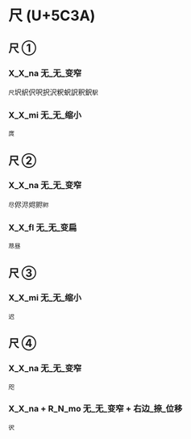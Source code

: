 # 尺 (U+5C3A)

## 尺 ①  

### X_X_na 无_无_变窄
`尺`㘮䋇伬呎択沢粎蚇訳釈鈬`駅`

### X_X_mi 无_无_缩小
`庹`

## 尺 ②

### X_X_na 无_无_变窄
`尽`侭浕烬赆`䝲`

### X_X_fl 无_无_变扁
`荩昼`

## 尺 ③

### X_X_mi 无_无_缩小
`迟`

## 尺 ④

### X_X_na 无_无_变窄
`咫`

### X_X_na + R_N_mo 无_无_变窄 + 右边_捺_位移
`鿈`


